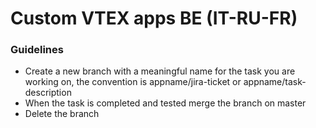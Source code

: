 # Custom VTEX apps BE (IT-RU-FR)

### Guidelines

- Create a new branch with a meaningful name for the task you are working on, the convention is appname/jira-ticket or appname/task-description
- When the task is completed and tested merge the branch on master
- Delete the branch